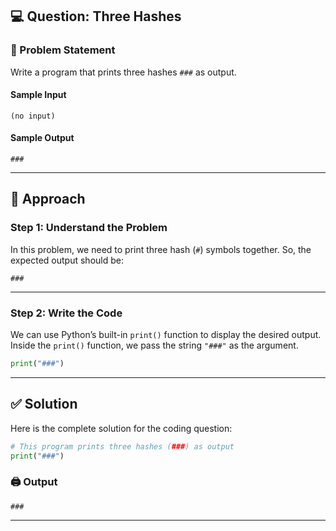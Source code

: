 ## 💻 Question: Three Hashes

### 🧩 Problem Statement

Write a program that prints three hashes `###` as output.

#### **Sample Input**

```
(no input)
```

#### **Sample Output**

```
###
```

---

## 🧠 Approach

### **Step 1: Understand the Problem**

In this problem, we need to print three hash (`#`) symbols together.
So, the expected output should be:

```
###
```

---

### **Step 2: Write the Code**

We can use Python’s built-in `print()` function to display the desired output.
Inside the `print()` function, we pass the string `"###"` as the argument.

```python
print("###")
```

---

## ✅ Solution

Here is the complete solution for the coding question:

```python
# This program prints three hashes (###) as output
print("###")
```

### 🖨️ Output

```
###
```

---
